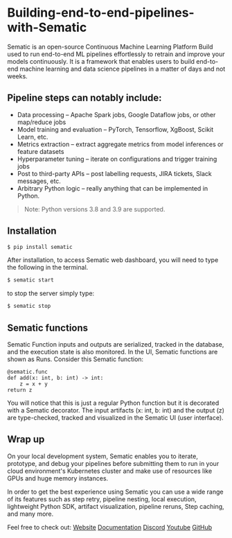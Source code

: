 # Building-end-to-end-pipelines-with-Sematic

Sematic is an open-source Continuous Machine Learning Platform Build used to run end-to-end ML pipelines effortlessly to retrain and improve your models continuously. It is a framework that enables users to build end-to-end machine learning and data science pipelines in a matter of days and not weeks. 

## Pipeline steps can notably include:
- Data processing – Apache Spark jobs, Google Dataflow jobs, or other map/reduce jobs
- Model training and evaluation – PyTorch, Tensorflow, XgBoost, Scikit Learn, etc.
- Metrics extraction – extract aggregate metrics from model inferences or feature datasets
- Hyperparameter tuning – iterate on configurations and trigger training jobs
- Post to third-party APIs – post labelling requests, JIRA tickets, Slack messages, etc.
- Arbitrary Python logic – really anything that can be implemented in Python.

> Note: Python versions 3.8 and 3.9 are supported.

## Installation

```python
$ pip install sematic
```
After installation, to access Sematic web dashboard, you will need to type the following in the terminal.

```python
$ sematic start
```
to stop the server simply type: 

```python
$ sematic stop
```

## Sematic functions
Sematic Function inputs and outputs are serialized, tracked in the database, and the execution state is also monitored. In the UI, Sematic functions are shown as Runs.
Consider this Sematic function:

```python3
@sematic.func
def add(x: int, b: int) -> int:
	z = x + y
return z
```

You will notice that this is just a regular Python function but it is decorated with a Sematic decorator. The input artifacts (x: int, b: int) and the output (z) are type-checked, tracked and visualized in the Sematic UI (user interface).

## Wrap up

On your local development system, Sematic enables you to iterate, prototype, and debug your pipelines before submitting them to run in your cloud environment's Kubernetes cluster and make use of resources like GPUs and huge memory instances.

In order to get the best experience using Sematic you can use a wide range of its features such as step retry, pipeline nesting, local execution, lightweight Python SDK, artifact visualization, pipeline reruns, Step caching, and many more.


Feel free to check out: [Website]([url](https://www.sematic.dev/)) [Documentation]([url](https://docs.sematic.dev/)) [Discord]([url](https://discord.gg/4KZJ6kYVax)) [Youtube]([url](https://www.youtube.com/channel/UC9eRcVMULxC_AZa3VJCVLeg)) [GitHub]([url](https://github.com/sematic-ai/sematic))

